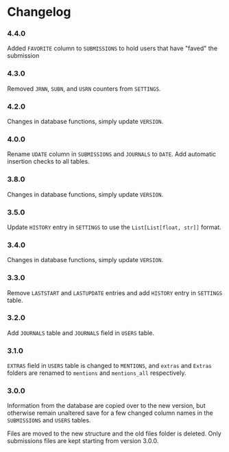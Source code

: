 # Changelog

### 4.4.0

Added `FAVORITE` column to `SUBMISSIONS` to hold users that have "faved" the submission 

### 4.3.0

Removed `JRNN`, `SUBN`, and `USRN` counters from `SETTINGS`.

### 4.2.0

Changes in database functions, simply update `VERSION`.

### 4.0.0

Rename `UDATE` column in `SUBMISSIONS` and `JOURNALS` to `DATE`. Add automatic insertion checks to all tables.

### 3.8.0

Changes in database functions, simply update `VERSION`.

### 3.5.0

Update `HISTORY` entry in `SETTINGS` to use the `List[List[float, str]]` format.

### 3.4.0

Changes in database functions, simply update `VERSION`.

### 3.3.0

Remove `LASTSTART` and `LASTUPDATE` entries and add `HISTORY` entry in `SETTINGS` table.

### 3.2.0

Add `JOURNALS` table and `JOURNALS` field in `USERS` table.

### 3.1.0

`EXTRAS` field in `USERS` table is changed to `MENTIONS`, and `extras` and `Extras` folders are renamed to `mentions` and `mentions_all` respectively.

### 3.0.0

Information from the database are copied over to the new version, but otherwise remain unaltered save for a few changed column names in the `SUBMISSIONS` and `USERS` tables.

Files are moved to the new structure and the old files folder is deleted. Only submissions files are kept starting from version 3.0.0.